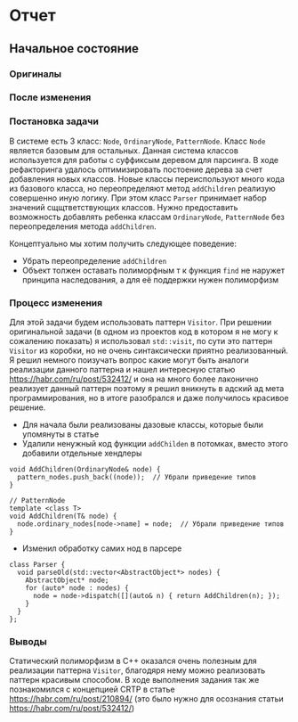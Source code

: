 # Отчет

## Начальное состояние

### Оригиналы

### После изменения

### Постановка задачи

В системе есть 3 класс: `Node`, `OrdinaryNode`, `PatternNode`. Класс `Node` является базовым для остальных.
Данная система классов используется для работы с суффиксым деревом для парсинга. В ходе рефакторинга удалось
оптимизировать постоение дерева за счет добавления новых классов. Новые классы переиспользуют много кода из базового
класса, но переопределяют метод `addChildren` реализую совершенно иную логику. При этом класс `Parser` принимает
набор значений сщщтветствующих классов. Нужно предоставить возможность добавлять ребенка классам `OrdinaryNode`, `PatternNode` без переопределения метода `addChildren`.

Концептуально мы хотим получить следующее поведение:

* Убрать переопределение `addChildren`
* Объект толжен оставать полиморфным т к функция `find` не наружет принципа наследования, а для её поддержки нужен полиморфизм


### Процесс изменения

Для этой задачи будем использовать паттерн `Visitor`. При решении оригинальной задачи (в одном из проектов код в котором
я не могу к сожалению показать) я использовал `std::visit`, по сути это паттерн `Visitor` из коробки, но не очень
синтаксически приятно реализованный. Я решил немного поизучать вопрос какие могут быть аналоги реализации данного
паттерна и нашел интересную статью https://habr.com/ru/post/532412/ и она на много более лаконично реализует данный
паттерн поэтому я решил вникнуть в адский ад мета программирования, но в итоге разобрался и даже получилось красивое
решение.

* Для начала были реализованы дазовые классы, которые были упомянуты в статье
* Удалили ненужный код функции `addChilden` в потомках, вместо этого добавили отдельные хендлеры

```
void AddChildren(OrdinaryNode& node) {
  pattern_nodes.push_back((node));  // Убрали приведение типов
}

// PatternNode
template <class T>
void AddChildren(T& node) {
  node.ordinary_nodes[node->name] = node;  // Убрали приведение типов
}
```
* Изменил обработку самих нод в парсере

```
class Parser {
  void parseOld(std::vector<AbstractObject*> nodes) {
    AbstractObject* node;
    for (auto* node : nodes) {
      node = node->dispatch([](auto& n) { return AddChildren(n); });
    }
  }
};
```

### Выводы

Статический полиморфизм в С++ оказался очень полезным для реализации паттерна `Visitor`, благодяря нему можно
реализовать паттерн красивым способом. В ходе выполнения задания так же познакомился с концепцией CRTP в статье
https://habr.com/ru/post/210894/ (это было нужно для осознания статьи https://habr.com/ru/post/532412/)
